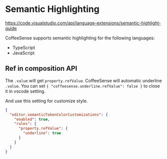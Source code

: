 # Semantic Highlighting

https://code.visualstudio.com/api/language-extensions/semantic-highlight-guide

CoffeeSense supports semantic highlighting for the following languages:
- TypeScript
- JavaScript

## Ref in composition API

The `.value` will get `property.refValue`.
CoffeeSense will automatic underline `.value`. You can set `{ "coffeesense.underline.refValue": false }` to close it in vscode setting.

And use this setting for customize style.
```json
{
  "editor.semanticTokenColorCustomizations": {
    "enabled": true,
    "rules": {
      "property.refValue": {
        "underline": true
      }
    }
  }
}
```
